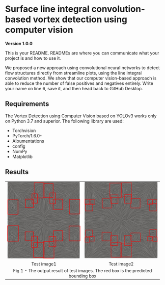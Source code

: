 # Surface line integral convolution-based vortex detection using computer vision
**Version 1.0.0**

This is your README. READMEs are where you can communicate what your project is and how to use it.

We proposed a new approach using convolutional neural networks to detect flow structures directly from streamline plots, using the line integral convolution method. We show that our computer vision-based approach is able to reduce the number of false positives and negatives entirely.
Write your name on line 6, save it, and then head back to GitHub Desktop.

## Requirements
The Vortex Detection using Computer Vision based on YOLOv3 works only on Python 3.7 and superior. The following library are used:
*	Torchvision
*	PyTorch/1.6.0-
*	Albumentations
*	config
*	NumPy
*	Matplotlib


## Results
<table align="center"> 
  <tr>
		<td><img src="testimage1.png" height="250" width="250" style="border: 0">    
    </td>
    <td><img src="testimage2.png" height="250" width="250" style="border: 0">    
    </td>

 </tr>
	<tr align="center" >
	<td><center>Test image1</center></td>
    <td><center>Test image2</center></td>

  </tr>
  <tr align="center">
    <td colspan="2" >Fig.1 - The output result of test images. The red box is the predicted bounding box</td>
  </tr>	
 </table>


